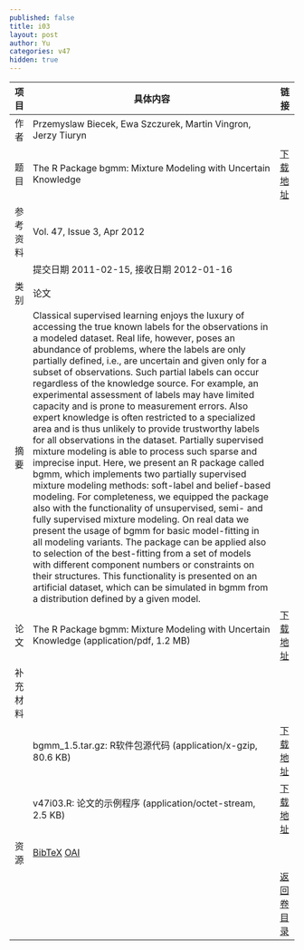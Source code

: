 ```yaml
---
published: false
title: i03
layout: post
author: Yu
categories: v47
hidden: true
---
```


| 项目 | 具体内容 | 链接 |
|---:|---|---|
| 作者 | Przemyslaw Biecek, Ewa Szczurek, Martin Vingron, Jerzy Tiuryn| |
| 题目 |The R Package bgmm: Mixture Modeling with Uncertain Knowledge | [下载地址](http://www.jstatsoft.org/v47/i03/paper) |
| 参考资料 |Vol. 47, Issue 3, Apr 2012 | |
| | 提交日期 2011-02-15, 接收日期 2012-01-16| | 
| 类别 | 论文| |
| 摘要 | Classical supervised learning enjoys the luxury of accessing the true known labels for the observations in a modeled dataset. Real life, however, poses an abundance of problems, where the labels are only partially defined, i.e., are uncertain and given only for a subset of observations. Such partial labels can occur regardless of the knowledge source. For example, an experimental assessment of labels may have limited capacity and is prone to measurement errors. Also expert knowledge is often restricted to a specialized area and is thus unlikely to provide trustworthy labels for all observations in the dataset. Partially supervised mixture modeling is able to process such sparse and imprecise input. Here, we present an R package called bgmm, which implements two partially supervised mixture modeling methods: soft-label and belief-based modeling. For completeness, we equipped the package also with the functionality of unsupervised, semi- and fully supervised mixture modeling. On real data we present the usage of bgmm for basic model-fitting in all modeling variants. The package can be applied also to selection of the best-fitting from a set of models with different component numbers or constraints on their structures. This functionality is presented on an artificial dataset, which can be simulated in bgmm from a distribution defined by a given model.| |
| 论文 | The R Package bgmm: Mixture Modeling with Uncertain Knowledge  (application/pdf, 1.2 MB)| [下载地址](http://www.jstatsoft.org/v47/i03/paper) |
| 补充材料 | | |
| |bgmm_1.5.tar.gz: R软件包源代码  (application/x-gzip, 80.6 KB)|  [下载地址](http://www.jstatsoft.org/v47/i03/supp/1) |
| |v47i03.R:        论文的示例程序  (application/octet-stream, 2.5 KB)|  [下载地址](http://www.jstatsoft.org/v47/i03/supp/2) |
| 资源 | [BibTeX](http://www.jstatsoft.org/v47/i03/bibtex) [OAI](http://www.jstatsoft.org/oai?verb=GetRecord&identifier=oai.jstatsoft/v47/i03&prefix=oai_dc)| |
| |  | [返回卷目录]({{site.baseurl}}/volume/v47.html) |